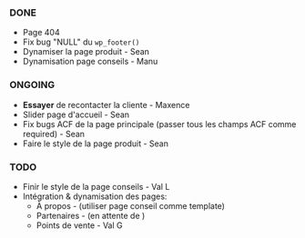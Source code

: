### DONE

- Page 404
- Fix bug "NULL" du `wp_footer()`
- Dynamiser la page produit - Sean
- Dynamisation page conseils - Manu

### ONGOING

- **Essayer** de recontacter la cliente - Maxence
- Slider page d'accueil - Sean
- Fix bugs ACF de la page principale (passer tous les champs ACF comme required) - Sean
- Faire le style de la page produit - Sean

### TODO

- Finir le style de la page conseils - Val L
- Intégration & dynamisation des pages:
  - À propos - (utiliser page conseil comme template)
  - Partenaires - (en attente de )
  - Points de vente - Val G
